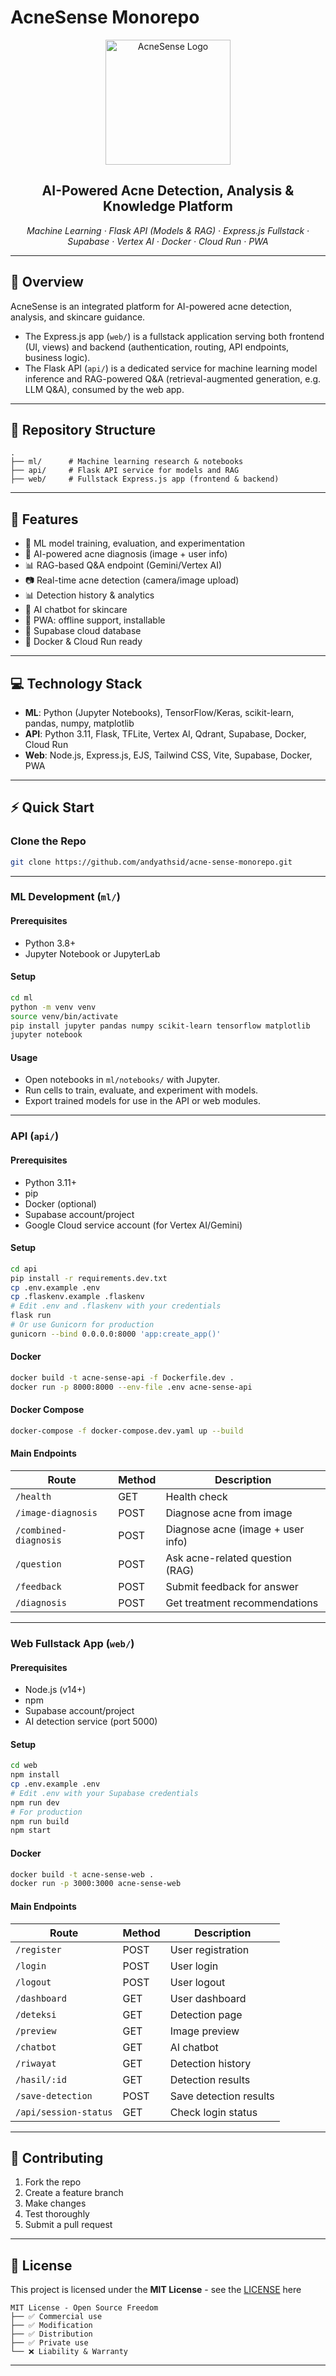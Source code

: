 # AcneSense Monorepo

<div align="center">
  <img src="web/public/assets/logo.png" alt="AcneSense Logo" width="200"/>
  <h2>AI-Powered Acne Detection, Analysis & Knowledge Platform</h2>
  <p><em>Machine Learning · Flask API (Models & RAG) · Express.js Fullstack · Supabase · Vertex AI · Docker · Cloud Run · PWA</em></p>
</div>

---

## 🌟 Overview

AcneSense is an integrated platform for AI-powered acne detection, analysis, and skincare guidance.  
- The Express.js app (`web/`) is a fullstack application serving both frontend (UI, views) and backend (authentication, routing, API endpoints, business logic).
- The Flask API (`api/`) is a dedicated service for machine learning model inference and RAG-powered Q&A (retrieval-augmented generation, e.g. LLM Q&A), consumed by the web app.

---

## 📁 Repository Structure

```
.
├── ml/      # Machine learning research & notebooks
├── api/     # Flask API service for models and RAG
├── web/     # Fullstack Express.js app (frontend & backend)
```

---

## 🚀 Features

- 🧠 ML model training, evaluation, and experimentation
- 🔎 AI-powered acne diagnosis (image + user info)
- 📊 RAG-based Q&A endpoint (Gemini/Vertex AI)
- 📷 Real-time acne detection (camera/image upload)
- 📊 Detection history & analytics
- 🤖 AI chatbot for skincare
- 📱 PWA: offline support, installable
- 💾 Supabase cloud database
- 🐳 Docker & Cloud Run ready

---

## 💻 Technology Stack

- **ML**: Python (Jupyter Notebooks), TensorFlow/Keras, scikit-learn, pandas, numpy, matplotlib
- **API**: Python 3.11, Flask, TFLite, Vertex AI, Qdrant, Supabase, Docker, Cloud Run
- **Web**: Node.js, Express.js, EJS, Tailwind CSS, Vite, Supabase, Docker, PWA

---

## ⚡ Quick Start

### Clone the Repo

```bash
git clone https://github.com/andyathsid/acne-sense-monorepo.git
```

---

### ML Development (`ml/`)

#### Prerequisites

- Python 3.8+
- Jupyter Notebook or JupyterLab

#### Setup

```bash
cd ml
python -m venv venv
source venv/bin/activate
pip install jupyter pandas numpy scikit-learn tensorflow matplotlib
jupyter notebook
```

#### Usage

- Open notebooks in `ml/notebooks/` with Jupyter.
- Run cells to train, evaluate, and experiment with models.
- Export trained models for use in the API or web modules.

---

### API (`api/`)

#### Prerequisites

- Python 3.11+
- pip
- Docker (optional)
- Supabase account/project
- Google Cloud service account (for Vertex AI/Gemini)

#### Setup

```bash
cd api
pip install -r requirements.dev.txt
cp .env.example .env
cp .flaskenv.example .flaskenv
# Edit .env and .flaskenv with your credentials
flask run
# Or use Gunicorn for production
gunicorn --bind 0.0.0.0:8000 'app:create_app()'
```

#### Docker

```bash
docker build -t acne-sense-api -f Dockerfile.dev .
docker run -p 8000:8000 --env-file .env acne-sense-api
```

#### Docker Compose

```bash
docker-compose -f docker-compose.dev.yaml up --build
```

#### Main Endpoints

| Route                | Method | Description                       |
|----------------------|--------|-----------------------------------|
| `/health`            | GET    | Health check                      |
| `/image-diagnosis`   | POST   | Diagnose acne from image          |
| `/combined-diagnosis`| POST   | Diagnose acne (image + user info) |
| `/question`          | POST   | Ask acne-related question (RAG)   |
| `/feedback`          | POST   | Submit feedback for answer        |
| `/diagnosis`         | POST   | Get treatment recommendations     |

---

### Web Fullstack App (`web/`)

#### Prerequisites

- Node.js (v14+)
- npm
- Supabase account/project
- AI detection service (port 5000)

#### Setup

```bash
cd web
npm install
cp .env.example .env
# Edit .env with your Supabase credentials
npm run dev
# For production
npm run build
npm start
```

#### Docker

```bash
docker build -t acne-sense-web .
docker run -p 3000:3000 acne-sense-web
```

#### Main Endpoints

| Route             | Method | Description                  |
|-------------------|--------|------------------------------|
| `/register`       | POST   | User registration            |
| `/login`          | POST   | User login                   |
| `/logout`         | POST   | User logout                  |
| `/dashboard`      | GET    | User dashboard               |
| `/deteksi`        | GET    | Detection page               |
| `/preview`        | GET    | Image preview                |
| `/chatbot`        | GET    | AI chatbot                   |
| `/riwayat`        | GET    | Detection history            |
| `/hasil/:id`      | GET    | Detection results            |
| `/save-detection` | POST   | Save detection results       |
| `/api/session-status` | GET | Check login status           |

---

## 🤝 Contributing

1. Fork the repo
2. Create a feature branch
3. Make changes 
4. Test thoroughly
5. Submit a pull request

---

## 📄 **License**

This project is licensed under the **MIT License** - see the [LICENSE](https://choosealicense.com/licenses/mit/) here

```
MIT License - Open Source Freedom
├── ✅ Commercial use
├── ✅ Modification
├── ✅ Distribution
├── ✅ Private use
└── ❌ Liability & Warranty
```

---
